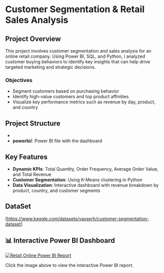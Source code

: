 
# Customer Segmentation & Retail Sales Analysis

## Project Overview

This project involves customer segmentation and sales analysis for an online retail company. Using Power BI, SQL, and Python, I analyzed customer buying behaviors to identify key insights that can help drive targeted marketing and strategic decisions.

### Objectives
- Segment customers based on purchasing behavior
- Identify high-value customers and top product affinities
- Visualize key performance metrics such as revenue by day, product, and country

## Project Structure
- 
- **powerbi/**: Power BI file with the dashboard


## Key Features
- **Dynamic KPIs**: Total Quantity, Order Frequency, Average Order Value, and Total Revenue
- **Customer Segmentation**: Using K-Means clustering in Python
- **Data Visualization**: Interactive dashboard with revenue breakdown by product, country, and customer segments

## DataSet 
[https://www.kaggle.com/datasets/yasserh/customer-segmentation-dataset]

## 📊 Interactive Power BI Dashboard

[![Retail Online Power BI Report](images/dashboard_screenshot.png)](https://app.powerbi.com/view?r=eyJrIjoiYWM0M2MxNTMtY2I5MS00YmNmLTlmMTAtN2U5NGVhZTEwNmZkIiwidCI6IjU2Mzg0Yzc0LWIzNWMtNDhkNS04OTZhLTZiNWFkNzJiYmFkMiJ9)

Click the image above to view the interactive Power BI report.



